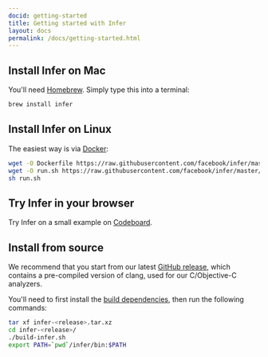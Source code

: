 ```yaml
---
docid: getting-started
title: Getting started with Infer
layout: docs
permalink: /docs/getting-started.html
---
```


## Install Infer on Mac

You'll need [Homebrew](http://brew.sh/). Simply type this into a terminal:

```sh
brew install infer
```

## Install Infer on Linux

The easiest way is via [Docker](https://docs.docker.com/engine/installation/):

```sh
wget -O Dockerfile https://raw.githubusercontent.com/facebook/infer/master/docker/Dockerfile
wget -O run.sh https://raw.githubusercontent.com/facebook/infer/master/docker/run.sh
sh run.sh
```

## Try Infer in your browser

Try Infer on a small example on [Codeboard](https://codeboard.io/projects/11587?view=2.1-21.0-22.0).

## Install from source

We recommend that you start from our latest [GitHub release](https://github.com/facebook/infer/releases/latest), which contains a pre-compiled version of clang, used for our C/Objective-C analyzers.

You'll need to first install the [build dependencies](https://github.com/facebook/infer/blob/master/INSTALL.md#pre-compiled-versions), then run the following commands:

```sh
tar xf infer-<release>.tar.xz
cd infer-<release>/
./build-infer.sh
export PATH=`pwd`/infer/bin:$PATH
```
